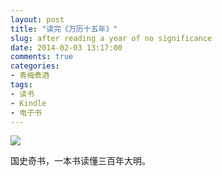 ```yaml
---
layout: post
title: "读完《万历十五年》"
slug: after reading a year of no significance
date: 2014-02-03 13:17:00
comments: true
categories:
- 青梅煮酒
tags:
- 读书
- Kindle
- 电子书
---
```


![](http://pic.yupoo.com/leninlee/DvE1PYrK/medish.jpg)

国史奇书，一本书读懂三百年大明。
